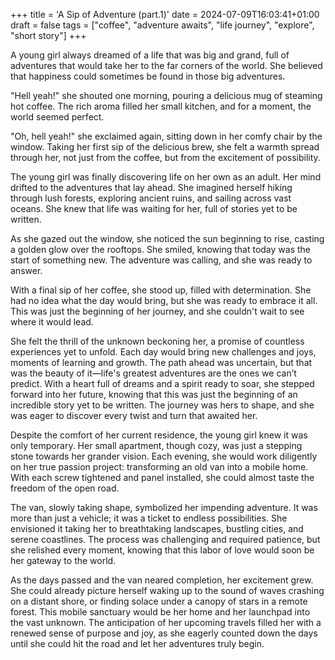 +++
title = 'A Sip of Adventure (part.1)'
date = 2024-07-09T16:03:41+01:00
draft = false
tags = ["coffee", "adventure awaits", "life journey", "explore", "short story"]
+++

A young girl always dreamed of a life that was big and grand, full of adventures that would take her to the far corners of the world. She believed that happiness could sometimes be found in those big adventures.

"Hell yeah!" she shouted one morning, pouring a delicious mug of steaming hot coffee. The rich aroma filled her small kitchen, and for a moment, the world seemed perfect.

"Oh, hell yeah!" she exclaimed again, sitting down in her comfy chair by the window. Taking her first sip of the delicious brew, she felt a warmth spread through her, not just from the coffee, but from the excitement of possibility.

The young girl was finally discovering life on her own as an adult. Her mind drifted to the adventures that lay ahead. She imagined herself hiking through lush forests, exploring ancient ruins, and sailing across vast oceans. She knew that life was waiting for her, full of stories yet to be written.

As she gazed out the window, she noticed the sun beginning to rise, casting a golden glow over the rooftops. She smiled, knowing that today was the start of something new. The adventure was calling, and she was ready to answer.

With a final sip of her coffee, she stood up, filled with determination. She had no idea what the day would bring, but she was ready to embrace it all. This was just the beginning of her journey, and she couldn't wait to see where it would lead.

She felt the thrill of the unknown beckoning her, a promise of countless experiences yet to unfold. Each day would bring new challenges and joys, moments of learning and growth. The path ahead was uncertain, but that was the beauty of it—life's greatest adventures are the ones we can’t predict. With a heart full of dreams and a spirit ready to soar, she stepped forward into her future, knowing that this was just the beginning of an incredible story yet to be written. The journey was hers to shape, and she was eager to discover every twist and turn that awaited her.

Despite the comfort of her current residence, the young girl knew it was only temporary. Her small apartment, though cozy, was just a stepping stone towards her grander vision. Each evening, she would work diligently on her true passion project: transforming an old van into a mobile home. With each screw tightened and panel installed, she could almost taste the freedom of the open road.

The van, slowly taking shape, symbolized her impending adventure. It was more than just a vehicle; it was a ticket to endless possibilities. She envisioned it taking her to breathtaking landscapes, bustling cities, and serene coastlines. The process was challenging and required patience, but she relished every moment, knowing that this labor of love would soon be her gateway to the world.

As the days passed and the van neared completion, her excitement grew. She could already picture herself waking up to the sound of waves crashing on a distant shore, or finding solace under a canopy of stars in a remote forest. This mobile sanctuary would be her home and her launchpad into the vast unknown. The anticipation of her upcoming travels filled her with a renewed sense of purpose and joy, as she eagerly counted down the days until she could hit the road and let her adventures truly begin.